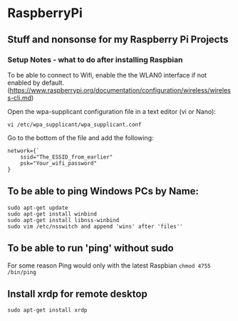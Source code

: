 # RaspberryPi
Stuff and nonsonse for my Raspberry Pi Projects
-----------------------------------------------
### Setup Notes - what to do after installing Raspbian
To be able to connect to Wifi, enable the the WLAN0 interface if not enabled by default.
(https://www.raspberrypi.org/documentation/configuration/wireless/wireless-cli.md)

Open the wpa-supplicant configuration file in a text editor (vi or Nano):

`vi /etc/wpa_supplicant/wpa_supplicant.conf`

Go to the bottom of the file and add the following:

```
network={`
    ssid="The_ESSID_from_earlier"
    psk="Your_wifi_password"
}
```

To be able to ping Windows PCs by Name:
---------------------------------------
```
sudo apt-get update
sudo apt-get install winbind
sudo apt-get install libnss-winbind
sudo vim /etc/nsswitch and append 'wins' after 'files''
```

To be able to run 'ping' without sudo
-------------------------------------
For some reason Ping would only with the latest Raspbian 
`chmod 4755 /bin/ping`

Install xrdp for remote desktop
-------------------------------
`sudo apt-get install xrdp`
